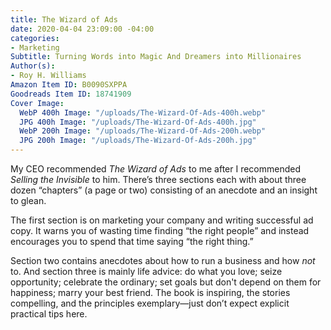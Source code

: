```yaml
---
title: The Wizard of Ads
date: 2020-04-04 23:09:00 -04:00
categories:
- Marketing
Subtitle: Turning Words into Magic And Dreamers into Millionaires
Author(s):
- Roy H. Williams
Amazon Item ID: B0090SXPPA
Goodreads Item ID: 18741909
Cover Image:
  WebP 400h Image: "/uploads/The-Wizard-Of-Ads-400h.webp"
  JPG 400h Image: "/uploads/The-Wizard-Of-Ads-400h.jpg"
  WebP 200h Image: "/uploads/The-Wizard-Of-Ads-200h.webp"
  JPG 200h Image: "/uploads/The-Wizard-Of-Ads-200h.jpg"
---
```


My CEO recommended *The Wizard of Ads* to me after I recommended *Selling the Invisible* to him. There’s three sections each with about three dozen “chapters” (a page or two) consisting of an anecdote and an insight to glean.

The first section is on marketing your company and writing successful ad copy. It warns you of wasting time finding “the right people” and instead encourages you to spend that time saying “the right thing.”

Section two contains anecdotes about how to run a business and how *not* to. And section three is mainly life advice: do what you love; seize opportunity; celebrate the ordinary; set goals but don't depend on them for happiness; marry your best friend. The book is inspiring, the stories compelling, and the principles exemplary—just don’t expect explicit practical tips here.